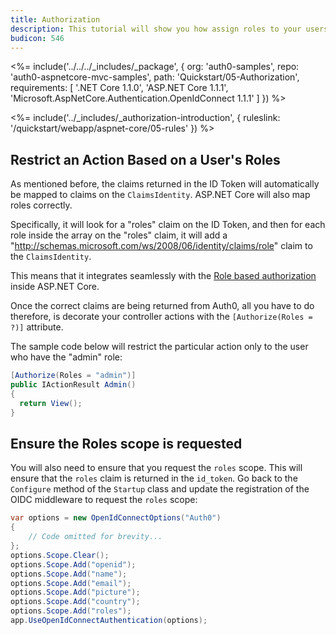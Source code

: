 ```yaml
---
title: Authorization
description: This tutorial will show you how assign roles to your users, and use those claims to authorize or deny a user to access certain routes in the app.
budicon: 546
---
```


<%= include('../../../_includes/_package', {
  org: 'auth0-samples',
  repo: 'auth0-aspnetcore-mvc-samples',
  path: 'Quickstart/05-Authorization',
  requirements: [
    '.NET Core 1.1.0',
    'ASP.NET Core 1.1.1',
    'Microsoft.AspNetCore.Authentication.OpenIdConnect 1.1.1'
  ]
}) %>

<%= include('../_includes/_authorization-introduction', { ruleslink: '/quickstart/webapp/aspnet-core/05-rules' }) %>

## Restrict an Action Based on a User's Roles

As mentioned before, the claims returned in the ID Token will automatically be mapped to claims on the `ClaimsIdentity`. ASP.NET Core will also map roles correctly.

Specifically, it will look for a "roles" claim on the ID Token, and then for each role inside the array on the "roles" claim, it will add a "http://schemas.microsoft.com/ws/2008/06/identity/claims/role" claim to the `ClaimsIdentity`.

This means that it integrates seamlessly with the [Role based authorization](https://docs.asp.net/en/latest/security/authorization/roles.html) inside ASP.NET Core.

Once the correct claims are being returned from Auth0, all you have to do therefore, is decorate your controller actions with the `[Authorize(Roles = ?)]` attribute.

The sample code below will restrict the particular action only to the user who have the "admin" role:

```csharp
[Authorize(Roles = "admin")]
public IActionResult Admin()
{
  return View();
}
```

## Ensure the Roles scope is requested

You will also need to ensure that you request the `roles` scope. This will ensure that the `roles` claim is returned in the `id_token`. Go back to the `Configure` method of the `Startup` class and update the registration of the OIDC middleware to request the `roles` scope:

```csharp
var options = new OpenIdConnectOptions("Auth0")
{
    // Code omitted for brevity...
};
options.Scope.Clear();
options.Scope.Add("openid");
options.Scope.Add("name");
options.Scope.Add("email");
options.Scope.Add("picture");
options.Scope.Add("country");
options.Scope.Add("roles");
app.UseOpenIdConnectAuthentication(options);
```
